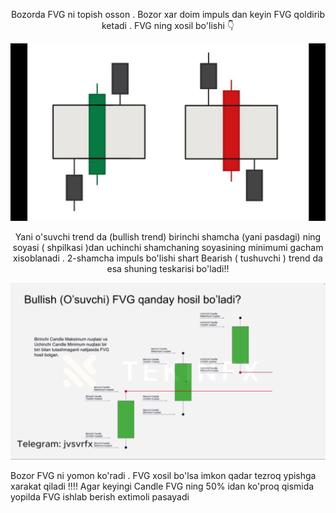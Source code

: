 <p style="text-align:center;">Bozorda FVG ni topish osson . Bozor xar doim impuls dan keyin FVG qoldirib ketadi . FVG ning xosil bo'lishi 👇</p>

![alt text](../img/maxresdefault.jpg)

<p style="text-align:center;"> Yani o'suvchi trend da (bullish trend) birinchi shamcha (yani pasdagi) ning soyasi ( shpilkasi )dan uchinchi shamchaning soyasining minimumi gacham xisoblanadi . 2-shamcha impuls bo'lishi shart  Bearish ( tushuvchi ) trend da esa shuning teskarisi bo'ladi!!</p>

![alt text](../img/2025-04-02_20-37-12.png)

<span> 
    Bozor FVG ni yomon ko'radi . FVG xosil bo'lsa imkon qadar tezroq ypishga xarakat qiladi !!!!
    Agar keyingi Candle FVG ning 50% idan ko'proq qismida yopilda FVG ishlab berish extimoli pasayadi  
</span>